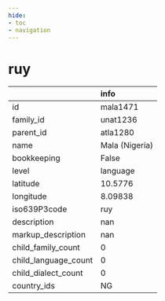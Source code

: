 ```yaml
---
hide:
- toc
- navigation
---
```

# ruy
|                      | info           |
|:---------------------|:---------------|
| id                   | mala1471       |
| family_id            | unat1236       |
| parent_id            | atla1280       |
| name                 | Mala (Nigeria) |
| bookkeeping          | False          |
| level                | language       |
| latitude             | 10.5776        |
| longitude            | 8.09838        |
| iso639P3code         | ruy            |
| description          | nan            |
| markup_description   | nan            |
| child_family_count   | 0              |
| child_language_count | 0              |
| child_dialect_count  | 0              |
| country_ids          | NG             |